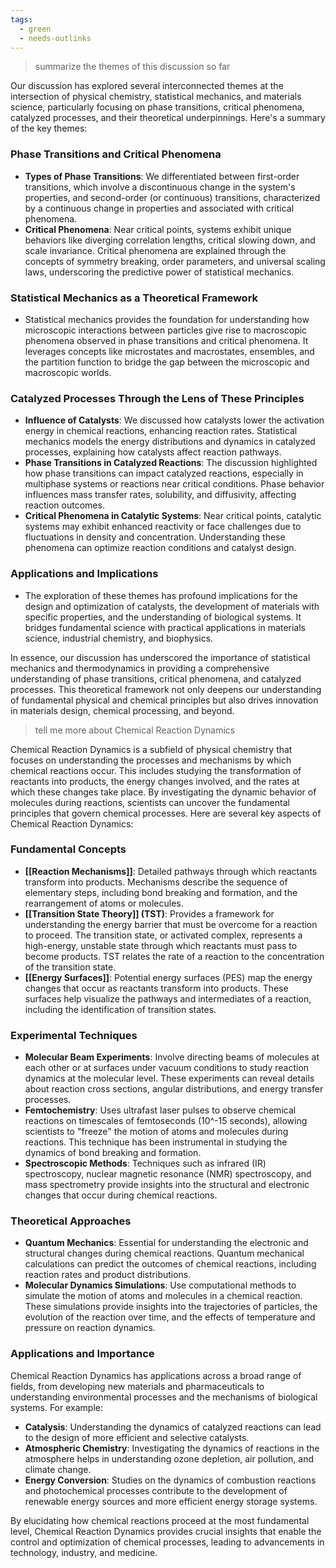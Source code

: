 ```yaml
---
tags:
  - green
  - needs-outlinks
---
```


>summarize the themes of this discussion so far

Our discussion has explored several interconnected themes at the intersection of physical chemistry, statistical mechanics, and materials science, particularly focusing on phase transitions, critical phenomena, catalyzed processes, and their theoretical underpinnings. Here's a summary of the key themes:

### Phase Transitions and Critical Phenomena
- **Types of Phase Transitions**: We differentiated between first-order transitions, which involve a discontinuous change in the system's properties, and second-order (or continuous) transitions, characterized by a continuous change in properties and associated with critical phenomena.
- **Critical Phenomena**: Near critical points, systems exhibit unique behaviors like diverging correlation lengths, critical slowing down, and scale invariance. Critical phenomena are explained through the concepts of symmetry breaking, order parameters, and universal scaling laws, underscoring the predictive power of statistical mechanics.

### Statistical Mechanics as a Theoretical Framework
- Statistical mechanics provides the foundation for understanding how microscopic interactions between particles give rise to macroscopic phenomena observed in phase transitions and critical phenomena. It leverages concepts like microstates and macrostates, ensembles, and the partition function to bridge the gap between the microscopic and macroscopic worlds.

### Catalyzed Processes Through the Lens of These Principles
- **Influence of Catalysts**: We discussed how catalysts lower the activation energy in chemical reactions, enhancing reaction rates. Statistical mechanics models the energy distributions and dynamics in catalyzed processes, explaining how catalysts affect reaction pathways.
- **Phase Transitions in Catalyzed Reactions**: The discussion highlighted how phase transitions can impact catalyzed reactions, especially in multiphase systems or reactions near critical conditions. Phase behavior influences mass transfer rates, solubility, and diffusivity, affecting reaction outcomes.
- **Critical Phenomena in Catalytic Systems**: Near critical points, catalytic systems may exhibit enhanced reactivity or face challenges due to fluctuations in density and concentration. Understanding these phenomena can optimize reaction conditions and catalyst design.

### Applications and Implications
- The exploration of these themes has profound implications for the design and optimization of catalysts, the development of materials with specific properties, and the understanding of biological systems. It bridges fundamental science with practical applications in materials science, industrial chemistry, and biophysics.

In essence, our discussion has underscored the importance of statistical mechanics and thermodynamics in providing a comprehensive understanding of phase transitions, critical phenomena, and catalyzed processes. This theoretical framework not only deepens our understanding of fundamental physical and chemical principles but also drives innovation in materials design, chemical processing, and beyond.

> tell me more about Chemical Reaction Dynamics

Chemical Reaction Dynamics is a subfield of physical chemistry that focuses on understanding the processes and mechanisms by which chemical reactions occur. This includes studying the transformation of reactants into products, the energy changes involved, and the rates at which these changes take place. By investigating the dynamic behavior of molecules during reactions, scientists can uncover the fundamental principles that govern chemical processes. Here are several key aspects of Chemical Reaction Dynamics:

### Fundamental Concepts

- **[[Reaction Mechanisms]]**: Detailed pathways through which reactants transform into products. Mechanisms describe the sequence of elementary steps, including bond breaking and formation, and the rearrangement of atoms or molecules.
- **[[Transition State Theory]] (TST)**: Provides a framework for understanding the energy barrier that must be overcome for a reaction to proceed. The transition state, or activated complex, represents a high-energy, unstable state through which reactants must pass to become products. TST relates the rate of a reaction to the concentration of the transition state.
- **[[Energy Surfaces]]**: Potential energy surfaces (PES) map the energy changes that occur as reactants transform into products. These surfaces help visualize the pathways and intermediates of a reaction, including the identification of transition states.

### Experimental Techniques

- **Molecular Beam Experiments**: Involve directing beams of molecules at each other or at surfaces under vacuum conditions to study reaction dynamics at the molecular level. These experiments can reveal details about reaction cross sections, angular distributions, and energy transfer processes.
- **Femtochemistry**: Uses ultrafast laser pulses to observe chemical reactions on timescales of femtoseconds (10^-15 seconds), allowing scientists to "freeze" the motion of atoms and molecules during reactions. This technique has been instrumental in studying the dynamics of bond breaking and formation.
- **Spectroscopic Methods**: Techniques such as infrared (IR) spectroscopy, nuclear magnetic resonance (NMR) spectroscopy, and mass spectrometry provide insights into the structural and electronic changes that occur during chemical reactions.

### Theoretical Approaches

- **Quantum Mechanics**: Essential for understanding the electronic and structural changes during chemical reactions. Quantum mechanical calculations can predict the outcomes of chemical reactions, including reaction rates and product distributions.
- **Molecular Dynamics Simulations**: Use computational methods to simulate the motion of atoms and molecules in a chemical reaction. These simulations provide insights into the trajectories of particles, the evolution of the reaction over time, and the effects of temperature and pressure on reaction dynamics.

### Applications and Importance

Chemical Reaction Dynamics has applications across a broad range of fields, from developing new materials and pharmaceuticals to understanding environmental processes and the mechanisms of biological systems. For example:

- **Catalysis**: Understanding the dynamics of catalyzed reactions can lead to the design of more efficient and selective catalysts.
- **Atmospheric Chemistry**: Investigating the dynamics of reactions in the atmosphere helps in understanding ozone depletion, air pollution, and climate change.
- **Energy Conversion**: Studies on the dynamics of combustion reactions and photochemical processes contribute to the development of renewable energy sources and more efficient energy storage systems.

By elucidating how chemical reactions proceed at the most fundamental level, Chemical Reaction Dynamics provides crucial insights that enable the control and optimization of chemical processes, leading to advancements in technology, industry, and medicine.